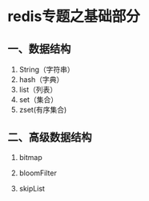 # redis专题之基础部分

## 一、数据结构
1. String（字符串）
2. hash（字典）
3. list（列表）
4. set（集合）
5. zset(有序集合)

## 二、高级数据结构

1. bitmap

2. bloomFilter

3. skipList